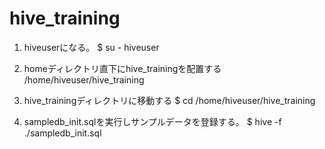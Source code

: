 hive_training
=============

1. hiveuserになる。
   $ su - hiveuser

2. homeディレクトリ直下にhive_trainingを配置する
   /home/hiveuser/hive_training

3. hive_trainingディレクトリに移動する
   $ cd /home/hiveuser/hive_training

4. sampledb_init.sqlを実行しサンプルデータを登録する。
   $ hive -f ./sampledb_init.sql
